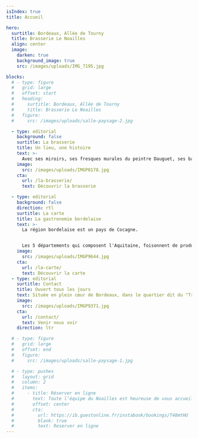 ```yaml
---
isIndex: true
title: Accueil

hero:
  surtitle: Bordeaux, Allée de Tourny
  title: Brasserie Le Noailles
  align: center
  image:
    darken: true
    background_image: true
    src: /images/uploads/IMG_7195.jpg

blocks:
  # - type: figure
  #   grid: large
  #   offset: start
  #   heading:
  #     surtitle: Bordeaux, Allée de Tourny
  #     title: Brasserie Le Noailles
  #   figure:
  #     src: /images/uploads/salle-paysage-2.jpg

  - type: editorial
    background: false
    surtitle: La brasserie
    title: Un lieu, une histoire
    text: >-
      Avec ses miroirs, ses fresques murales du peintre Dauguet, ses banquettes de velours rouge, ses garçons en gilet noir et tablier blanc, Le Noailles offre un cadre intemporel et une cuisine raffinée.
    image:
      src: /images/uploads/IMGP0178.jpg
    cta:
      url: /la-brasserie/
      text: Découvrir la brasserie

  - type: editorial
    background: false
    direction: rtl
    surtitle: La carte
    title: La gastronomie bordelaise
    text: >-
      La région bordelaise est un pays de Cocagne.


      Les 5 départements qui composent l'Aquitaine, foisonnent de produits gourmands dont le Noailles s'inspire pour concocter des mets savoureux et authentiques : lamproie, cèpes, asperges de Blaye, caviar de Gironde, fraises de Dordogne ou du Lot et Garonne, foie gras et volailles des Landes, truffes du Périgord…
    image:
      src: /images/uploads/IMGP9644.jpg
    cta:
      url: /la-carte/
      text: Découvrir la carte
  - type: editorial
    surtitle: Contact
    title: Ouvert tous les jours
    text: Située en plein cœur de Bordeaux, dans le quartier dit du "Triangle d'or", la Brasserie Le Noailles se définit comme <em>"la plus parisienne des brasseries bordelaises"</em>.
    image:
      src: /images/uploads/IMGP9371.jpg
    cta:
      url: /contact/
      text: Venir nous voir
    direction: ltr

  # - type: figure
  #   grid: large
  #   offset: end
  #   figure:
  #     src: /images/uploads/salle-paysage-1.jpg

  # - type: pushes
  #   layout: grid
  #   column: 2
  #   items:
  #     - title: Réserver en ligne
  #       text: Toute l’équipe du Noailles est heureuse de vous accueillir.
  #       offset: center
  #       cta:
  #         url: https://ib.guestonline.fr/instabook/bookings/T48mtHU
  #         blank: true
  #         text: Reserver en ligne
---
```

